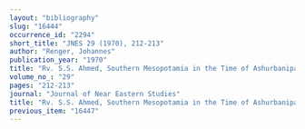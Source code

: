 ```yaml
---
layout: "bibliography"
slug: "16444"
occurrence_id: "2294"
short_title: "JNES 29 (1970), 212-213"
author: "Renger, Johannes"
publication_year: "1970"
title: "Rv. S.S. Ahmed, Southern Mesopotamia in the Time of Ashurbanipal"
volume_no_: "29"
pages: "212-213"
journal: "Journal of Near Eastern Studies"
title: "Rv. S.S. Ahmed, Southern Mesopotamia in the Time of Ashurbanipal"
previous_item: "16447"
---
```

